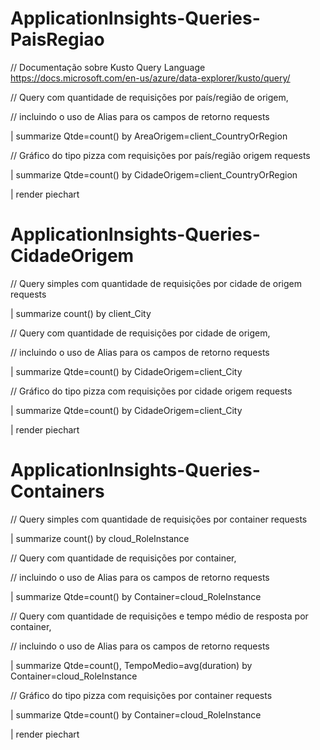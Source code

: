 # ApplicationInsights-Queries-PaisRegiao

// Documentação sobre Kusto Query Language https://docs.microsoft.com/en-us/azure/data-explorer/kusto/query/

// Query com quantidade de requisições por país/região de origem,

// incluindo o uso de Alias para os campos de retorno
requests

  | summarize Qtde=count() by AreaOrigem=client_CountryOrRegion

// Gráfico do tipo pizza com requisições por país/região origem
requests

  | summarize Qtde=count() by CidadeOrigem=client_CountryOrRegion 

  | render piechart

# ApplicationInsights-Queries-CidadeOrigem

 // Query simples com quantidade de requisições por cidade de origem
requests

  | summarize count() by client_City 

// Query com quantidade de requisições por cidade de origem,

// incluindo o uso de Alias para os campos de retorno
requests

  | summarize Qtde=count() by CidadeOrigem=client_City 

// Gráfico do tipo pizza com requisições por cidade origem
requests

  | summarize Qtde=count() by CidadeOrigem=client_City 
  
  | render piechart

# ApplicationInsights-Queries-Containers

// Query simples com quantidade de requisições por container
requests

  | summarize count() by cloud_RoleInstance 

// Query com quantidade de requisições por container,

// incluindo o uso de Alias para os campos de retorno
requests
  
  | summarize Qtde=count() by Container=cloud_RoleInstance 

// Query com quantidade de requisições e tempo médio de resposta por container,
 
// incluindo o uso de Alias para os campos de retorno
requests

  | summarize Qtde=count(), TempoMedio=avg(duration) by Container=cloud_RoleInstance 

// Gráfico do tipo pizza com requisições por container
requests

  | summarize Qtde=count() by Container=cloud_RoleInstance 

  | render piechart
